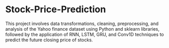 # Stock-Price-Prediction
This project involves data transformations, cleaning, preprocessing, and analysis of the Yahoo finance dataset using Python and sklearn libraries, followed by the application of RNN, LSTM, GRU, and Conv1D techniques to predict the future closing price of stocks.
